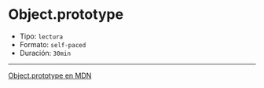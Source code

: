 # Object.prototype

- Tipo: `lectura`
- Formato: `self-paced`
- Duración: `30min`

***

[Object.prototype en MDN](https://developer.mozilla.org/es/docs/Web/JavaScript/Referencia/Objetos_globales/Object/prototype)
